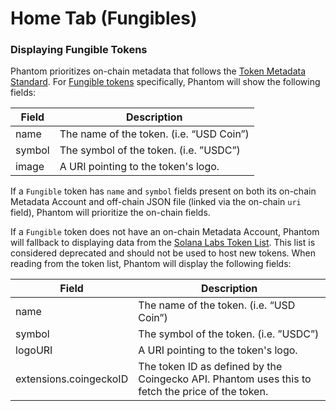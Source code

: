 # Home Tab (Fungibles)

### Displaying Fungible Tokens

Phantom prioritizes on-chain metadata that follows the [Token Metadata Standard](https://docs.metaplex.com/programs/token-metadata/overview). For [Fungible tokens](https://docs.metaplex.com/programs/token-metadata/token-standard#the-fungible-standard) specifically, Phantom will show the following fields:

| Field  | Description                              |
| ------ | ---------------------------------------- |
| name   | The name of the token. (i.e. “USD Coin”) |
| symbol | The symbol of the token. (i.e. ”USDC”)   |
| image  | A URI pointing to the token's logo.      |

If a `Fungible` token has `name` and `symbol` fields present on both its on-chain Metadata Account and off-chain JSON file (linked via the on-chain `uri` field), Phantom will prioritize the on-chain fields.

If a `Fungible` token does not have an on-chain Metadata Account, Phantom will fallback to displaying data from the [Solana Labs Token List](https://github.com/solana-labs/token-list). This list is considered deprecated and should not be used to host new tokens. When reading from the token list, Phantom will display the following fields:

| Field                  | Description                                                                                      |
| ---------------------- | ------------------------------------------------------------------------------------------------ |
| name                   | The name of the token. (i.e. “USD Coin”)                                                         |
| symbol                 | The symbol of the token. (i.e. ”USDC”)                                                           |
| logoURI                | A URI pointing to the token's logo.                                                              |
| extensions.coingeckoID | The token ID as defined by the Coingecko API. Phantom uses this to fetch the price of the token. |
